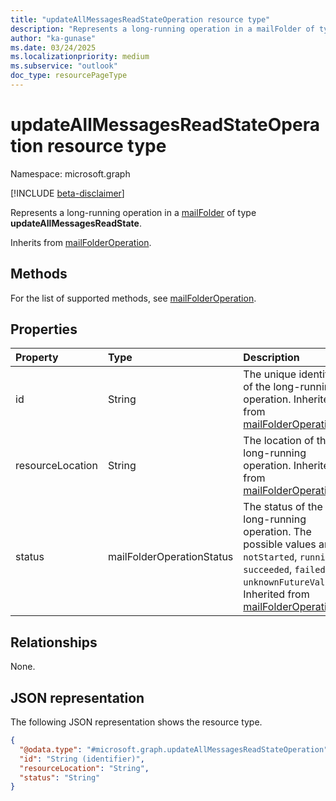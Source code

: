 ```yaml
---
title: "updateAllMessagesReadStateOperation resource type"
description: "Represents a long-running operation in a mailFolder of type updateAllMessagesReadState."
author: "ka-gunase"
ms.date: 03/24/2025
ms.localizationpriority: medium
ms.subservice: "outlook"
doc_type: resourcePageType
---
```


# updateAllMessagesReadStateOperation resource type

Namespace: microsoft.graph

[!INCLUDE [beta-disclaimer](../../includes/beta-disclaimer.md)]

Represents a long-running operation in a [mailFolder](../resources/mailfolder.md) of type **updateAllMessagesReadState**.

Inherits from [mailFolderOperation](../resources/mailfolderoperation.md).

## Methods
For the list of supported methods, see [mailFolderOperation](../resources/mailfolderoperation.md).

## Properties
|Property|Type|Description|
|:---|:---|:---|
|id|String|The unique identifier of the long-running operation. Inherited from [mailFolderOperation](../resources/mailfolderoperation.md).|
|resourceLocation|String|The location of the long-running operation. Inherited from [mailFolderOperation](../resources/mailfolderoperation.md).|
|status|mailFolderOperationStatus|The status of the long-running operation. The possible values are: `notStarted`, `running`, `succeeded`, `failed`, `unknownFutureValue`. Inherited from [mailFolderOperation](../resources/mailfolderoperation.md).|

## Relationships
None.

## JSON representation
The following JSON representation shows the resource type.
<!-- {
  "blockType": "resource",
  "keyProperty": "id",
  "@odata.type": "microsoft.graph.updateAllMessagesReadStateOperation",
  "baseType": "microsoft.graph.mailFolderOperation",
  "openType": false
}
-->
``` json
{
  "@odata.type": "#microsoft.graph.updateAllMessagesReadStateOperation",
  "id": "String (identifier)",
  "resourceLocation": "String",
  "status": "String"
}
```
